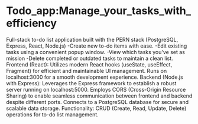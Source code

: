 # Todo_app:Manage_your_tasks_with_efficiency
 Full-stack to-do list application built with the PERN stack (PostgreSQL, Express, React, Node.js)          -Create new to-do items with ease.  -Edit existing tasks using a convenient popup window.     -View which tasks you've set as mission     -Delete completed or outdated tasks to maintain a clean list.                                                                                                           Frontend (React): Utilizes modern React hooks (useState, useEffect, Fragment) for efficient and maintainable UI management. Runs on localhost:3000 for a smooth development experience. Backend (Node.js with Express): Leverages the Express framework to establish a robust server running on localhost:5000. Employs CORS (Cross-Origin Resource Sharing) to enable seamless communication between frontend and backend despite different ports. Connects to a PostgreSQL database for secure and scalable data storage. Functionality: CRUD (Create, Read, Update, Delete) operations for to-do list management.
